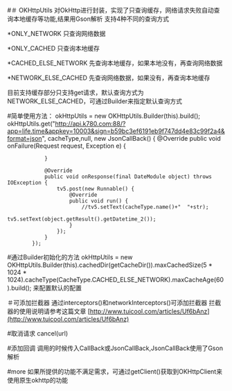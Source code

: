 #＃ OKHttpUtils
对OkHttp进行封装，实现了只查询缓存，网络请求失败自动查询本地缓存等功能,结果用Gson解析
支持4种不同的查询方式

*ONLY_NETWORK  只查询网络数据

*ONLY_CACHED   只查询本地缓存

*CACHED_ELSE_NETWORK  先查询本地缓存，如果本地没有，再查询网络数据

*NETWORK_ELSE_CACHED  先查询网络数据，如果没有，再查询本地缓存

目前支持缓存部分只支持get请求，默认查询方式为NETWORK_ELSE_CACHED，可通过Builder来指定默认查询方式

#简单使用方法：
    okHttpUtils = new OKHttpUtils.Builder(this).build();
    okHttpUtils.get("http://api.k780.com:88/?app=life.time&appkey=10003&sign=b59bc3ef6191eb9f747dd4e83c99f2a4&format=json", cacheType,null, new JsonCallBack<DateModule>() {
                @Override
                public void onFailure(Request request, Exception e) {

                }

                @Override
                public void onResponse(final DateModule object) throws IOException {
                    tv5.post(new Runnable() {
                        @Override
                        public void run() {
                            //tv5.setText(cacheType.name()+"  "+str);
                            tv5.setText(object.getResult().getDatetime_2());
                        }
                    });
                }
            });

#通过Builder初始化的方法
    okHttpUtils = new OKHttpUtils.Builder(this).cachedDir(getCacheDir()).maxCachedSize(5 * 1024 * 1024).cacheType(CacheType.CACHED_ELSE_NETWORK).maxCacheAge(60).build();
来配置默认的配置


＃可添加拦截器
通过interceptors()和networkInterceptors()可添加拦截器
拦截器的使用说明请参考这篇文章 [http://www.tuicool.com/articles/Uf6bAnz](http://www.tuicool.com/articles/Uf6bAnz)

#取消请求
cancel(url)

#添加回调
调用的时候传入CallBack或JsonCallBack,JsonCallBack使用了Gson解析

#more
如果所提供的功能不满足需求，可通过getClient()获取到OKHttpClient来使用原生okhttp的功能

